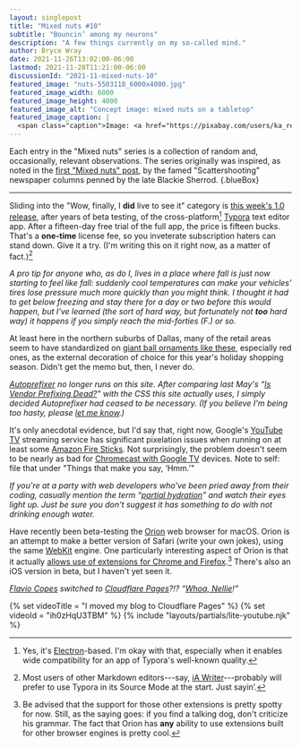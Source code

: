 ```yaml
---
layout: singlepost
title: "Mixed nuts #10"
subtitle: "Bouncin’ among my neurons"
description: "A few things currently on my so-called mind."
author: Bryce Wray
date: 2021-11-26T13:02:00-06:00
lastmod: 2021-11-28T11:21:00-06:00
discussionId: "2021-11-mixed-nuts-10"
featured_image: "nuts-5503118_6000x4000.jpg"
featured_image_width: 6000
featured_image_height: 4000
featured_image_alt: "Concept image: mixed nuts on a tabletop"
featured_image_caption: |
  <span class="caption">Image: <a href="https://pixabay.com/users/ka_re-14461006/?utm_source=link-attribution&amp;utm_medium=referral&amp;utm_campaign=image&amp;utm_content=5503118">Kai Reschke</a>; <a href="https://pixabay.com/?utm_source=link-attribution&amp;utm_medium=referral&amp;utm_campaign=image&amp;utm_content=5503118">Pixabay</a></span>
---
```


Each entry in the "Mixed nuts" series is a collection of random and, occasionally, relevant observations. The series originally was inspired, as noted in the [first "Mixed nuts" post](/posts/2019/11/mixed-nuts-2019-11), by the famed "Scattershooting" newspaper columns penned by the late Blackie Sherrod.
{.blueBox}

---

Sliding into the "Wow, finally, I **did** live to see it" category is [this week's 1.0 release](https://support.typora.io/What's-New-1.0/), after years of beta testing, of the cross-platform[^Elec] [Typora](https://typora.io) text editor app. After a fifteen-day free trial of the full app, the price is fifteen bucks. That's a **one-time** license fee, so you inveterate subscription haters can stand down. Give it a try. (I'm writing this on it right now, as a matter of fact.)[^tipReIE]

[^Elec]: Yes, it's [Electron](https://www.electronjs.org/)-based. I'm okay with that, especially when it enables wide compatibility for an app of Typora's well-known quality.

[^tipReIE]: Most users of other Markdown editors---say, [iA Writer](https://ia.net/writer)---probably will prefer to use Typora in its Source Mode at the start. Just sayin’.

*A pro tip for anyone who, as do I, lives in a place where fall is just now starting to feel like fall: suddenly cool temperatures can make your vehicles’ tires lose pressure much more quickly than you might think. I thought it had to get below freezing and stay there for a day or two before this would happen, but I've learned (the sort of hard way, but fortunately not **too** hard way) it happens if you simply reach the mid-forties (F.) or so.*

At least here in the northern suburbs of Dallas, many of the retail areas seem to have standardized on [giant ball ornaments like these](https://moscadesign.com/giant-christmas-balls/), especially red ones, as the external decoration of choice for this year's holiday shopping season. Didn't get the memo but, then, I never do.

*[Autoprefixer](https://github.com/postcss/autoprefixer) no longer runs on this site. After comparing last May's “[Is Vendor Prefixing Dead?](https://css-tricks.com/is-vendor-prefixing-dead/)" with the CSS this site actually uses, I simply decided Autoprefixer had ceased to be necessary. (If you believe I'm being too hasty, please [let me know](/contact).)*

It's only anecdotal evidence, but I'd say that, right now, Google's [YouTube TV](https://tv.youtube.com) streaming service has significant pixelation issues when running on at least some [Amazon Fire Sticks](https://www.businessinsider.com/what-is-a-fire-stick). Not surprisingly, the problem doesn't seem to be nearly as bad for [Chromecast with Google TV](https://en.wikipedia.org/wiki/Chromecast#Chromecast_with_Google_TV) devices. Note to self: file that under "Things that make you say, ‘Hmm.’"

*If you're at a party with web developers who've been pried away from their coding, casually mention the term “[partial hydration](https://dev.to/ajcwebdev/what-is-partial-hydration-and-why-is-everyone-talking-about-it-3k56)” and watch their eyes light up. Just be sure you don't suggest it has something to do with not drinking enough water.*

Have recently been beta-testing the [Orion](https://browser.kagi.com/) web browser for macOS. Orion is an attempt to make a better version of Safari (write your own jokes), using the same [WebKit](https://webkit.org) engine. One particularly interesting aspect of Orion is that it actually [allows use of extensions for Chrome and Firefox](https://browser.kagi.com/faq.html#extensions).[^dog] There's also an iOS version in beta, but I haven't yet seen it.

[^dog]: Be advised that the support for those other extensions is pretty spotty for now. Still, as the saying goes: if you find a talking dog, don't criticize his grammar. The fact that Orion has **any** ability to use extensions built for other browser engines is pretty cool.

*[Flavio Copes](https://flaviocopes.com) switched to [Cloudflare Pages](https://pages.cloudflare.com)?!? “[Whoa, Nellie](https://www.sportingnews.com/us/ncaa-football/news/keith-jackson-college-football-moments-rose-bowl-sugar-bowl-vince-young-bear-bryant-desmond-howard/14uwg0n95xmqn17etxbyem6lai)!”*

{% set videoTitle = "I moved my blog to Cloudflare Pages" %}
{% set videoId = "ih0zHqU3TBM" %}
{% include "layouts/partials/lite-youtube.njk" %}


